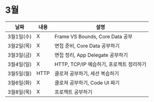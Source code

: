 # 3월

|날짜|내용|설명|
|------|---|---|
|3월1일(수)|X|Frame VS Bounds, Core Data 공부|
|3월2일(목)|X|면접 준비, Core Data 공부하기|
|3월3일(금)|X|면접 정리, App Delegate 공부하기|
|3월4일(일)|X|HTTP, TCP/IP 예습하기, 프로젝트 정리하기|
|3월5일(월)|HTTP|클로져 공부하기, 세션 복습하기|
|3월6일(화)|X|클로져 공부하기, Code UI 짜기|
|3월8일(목)|X|프로젝트 공부하기|



